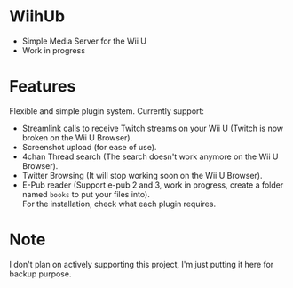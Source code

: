 # WiihUb  
* Simple Media Server for the Wii U  
* Work in progress  
# Features  
Flexible and simple plugin system. Currently support:  
* Streamlink calls to receive Twitch streams on your Wii U (Twitch is now broken on the Wii U Browser).  
* Screenshot upload (for ease of use).  
* 4chan Thread search (The search doesn't work anymore on the Wii U Browser).  
* Twitter Browsing (It will stop working soon on the Wii U Browser).  
* E-Pub reader (Support e-pub 2 and 3, work in progress, create a folder named `books` to put your files into).  
For the installation, check what each plugin requires.  
# Note  
I don't plan on actively supporting this project, I'm just putting it here for backup purpose.  
